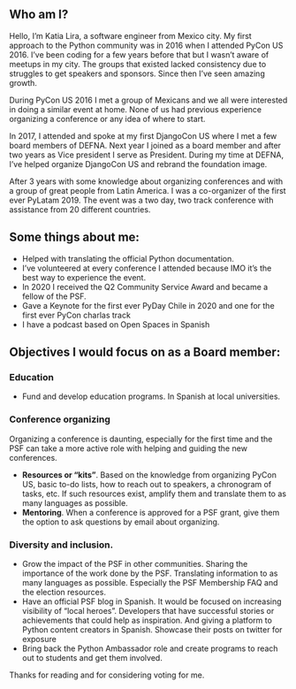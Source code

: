 ## Who am I?
Hello, I’m Katia Lira, a software engineer from Mexico city. My first approach to the Python community was in 2016 when I attended PyCon US 2016. I’ve been coding for a few years before that but I wasn’t aware of meetups in my city. The groups that existed lacked consistency due to struggles to get speakers and sponsors. Since then I’ve seen amazing growth.

During PyCon US 2016 I met a group of Mexicans and we all were interested in doing a similar event at home. None of us had previous experience organizing a conference or any idea of where to start. 

In 2017, I attended and spoke at my first DjangoCon US where I met a few board members of DEFNA. Next year I joined as a board member and after two years as Vice president I serve as President. During my time at DEFNA, I’ve helped organize DjangoCon US and rebrand the foundation image.

After 3 years with some knowledge about organizing conferences and with a group of great people from Latin America. I was a co-organizer of the first ever PyLatam 2019. The event was a two day, two track conference with assistance from 20 different countries. 
## Some things about me:
* Helped with translating the official Python documentation.
* I’ve volunteered at every conference I attended because IMO it’s the best way to experience the event.
* In 2020 I received the Q2 Community Service Award and became a fellow of the PSF.
* Gave a Keynote for the first ever PyDay Chile in 2020 and one for the first ever PyCon charlas track
* I have a podcast based on Open Spaces in Spanish

## Objectives I would focus on as a Board member:
### Education
* Fund and develop education programs. In Spanish at local universities.

### Conference organizing
Organizing a conference is daunting, especially for the first time and the PSF can take a more active role with helping and guiding the new conferences. 
* **Resources or “kits”**. Based on the knowledge from organizing PyCon US, basic to-do lists, how to reach out to speakers, a chronogram of tasks, etc. If such resources exist, amplify them and translate them to as many languages as possible.
* **Mentoring**. When a conference is approved for a PSF grant, give them the option to ask questions by email about organizing.

### Diversity and inclusion.
* Grow the impact of the PSF in other communities. Sharing the importance of the work done by the PSF. Translating information to as many languages as possible. Especially the PSF Membership FAQ and the election resources. 
* Have an official PSF blog in Spanish. It would be focused on increasing visibility of “local heroes”. Developers that have successful stories or achievements that could help as inspiration. And giving a platform to Python content creators in Spanish. Showcase their posts on twitter for exposure
* Bring back the Python Ambassador role and create programs to reach out to students and get them involved. 

Thanks for reading and for considering voting for me.
